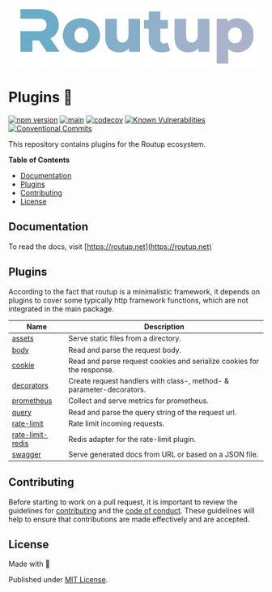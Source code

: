 <div align="center">

[![Routup banner](./.github/assets/banner.png)](https://routup.net)

</div>

# Plugins 🔌

[![npm version](https://badge.fury.io/js/routup.svg)](https://badge.fury.io/js/routup)
[![main](https://github.com/Tada5hi/routup/actions/workflows/main.yml/badge.svg)](https://github.com/Tada5hi/routup/actions/workflows/main.yml)
[![codecov](https://codecov.io/gh/tada5hi/routup/branch/master/graph/badge.svg?token=CLIA667K6V)](https://codecov.io/gh/tada5hi/routup)
[![Known Vulnerabilities](https://snyk.io/test/github/Tada5hi/routup/badge.svg)](https://snyk.io/test/github/Tada5hi/routup)
[![Conventional Commits](https://img.shields.io/badge/Conventional%20Commits-1.0.0-%23FE5196?logo=conventionalcommits&logoColor=white)](https://conventionalcommits.org)

This repository contains plugins for the Routup ecosystem. 

**Table of Contents**

- [Documentation](#documentation)
- [Plugins](#plugins)
- [Contributing](#contributing)
- [License](#license)

## Documentation

To read the docs, visit [https://routup.net](https://routup.net)

## Plugins

According to the fact that routup is a minimalistic framework, it depends on plugins to cover some 
typically http framework functions, which are not integrated in the main package.

| Name                                           | Description                                                            |
|------------------------------------------------|------------------------------------------------------------------------|
| [assets](packages/assets)                      | Serve static files from a directory.                                   |
| [body](packages/body)                          | Read and parse the request body.                                       |
| [cookie](packages/cookie)                      | Read and parse request cookies and serialize cookies for the response. |
| [decorators](packages/decorators)              | Create request handlers with class-, method- & parameter-decorators.   |
| [prometheus](packages/prometheus)              | Collect and serve metrics for prometheus.                              |
| [query](packages/query)                        | Read and parse the query string of the request url.                    |
| [rate-limit](packages/rate-limit)              | Rate limit incoming requests.                                          |
| [rate-limit-redis](packages/rate-limit-redis)  | Redis adapter for the rate-limit plugin.                               |
| [swagger](packages/swagger)                    | Serve generated docs from URL or based on a JSON file.                 |

## Contributing

Before starting to work on a pull request, it is important to review the guidelines for
[contributing](./CONTRIBUTING.md) and the [code of conduct](./CODE_OF_CONDUCT.md).
These guidelines will help to ensure that contributions are made effectively and are accepted.

## License

Made with 💚

Published under [MIT License](./LICENSE).
